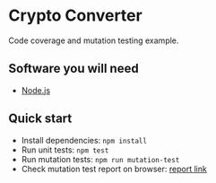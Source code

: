 # Crypto Converter

Code coverage and mutation testing example.

## Software you will need

- [Node.js](https://nodejs.org/en/download/)

## Quick start

- Install dependencies: `npm install`
- Run unit tests: `npm test`
- Run mutation tests: `npm run mutation-test`
- Check mutation test report on browser: [report link](reports/mutation/html/index.html)
